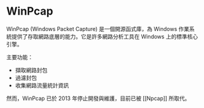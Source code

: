 # WinPcap

WinPcap (Windows Packet Capture) 是一個開源函式庫，為 Windows 作業系統提供了存取網路底層的能力。它是許多網路分析工具在 Windows 上的標準核心引擎。

主要功能：
- 擷取網路封包
- 過濾封包
- 收集網路流量統計資訊

然而，WinPcap 已於 2013 年停止開發與維護，目前已被 [[Npcap]] 所取代。